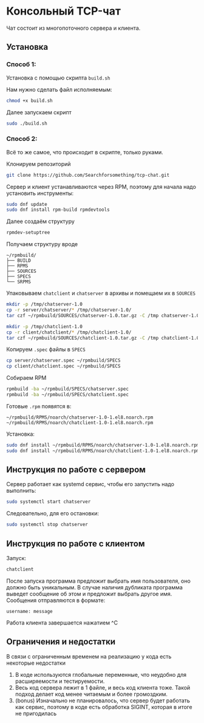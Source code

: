 # Консольный TCP-чат

Чат состоит из многопоточного сервера и клиента.

## Установка

### Способ 1:

Установка с помощью скрипта `build.sh` 

Нам нужно сделать файл исполняемым:

```bash
chmod +x build.sh
```

Далее запускаем скрипт

```bash
sudo ./build.sh
```

### Способ 2:

Всё то же самое, что происходит в скрипте, только руками.

Клонируем репозиторий

```bash
git clone https://github.com/Searchforsomething/tcp-chat.git
```

Сервер и клиент устанавливаются через RPM, поэтому для начала надо установить инструменты:

```bash
sudo dnf update
sudo dnf install rpm-build rpmdevtools
```

Далее создаём структуру

```bash
rpmdev-setuptree
```

Получаем структуру вроде

```
~/rpmbuild/
├── BUILD
├── RPMS
├── SOURCES
├── SPECS
└── SRPMS
```

Упаковываем `chatclient` и `chatserver` в архивы и помещаем их в `SOURCES`

```bash
mkdir -p /tmp/chatserver-1.0
cp -r server/chatserver/* /tmp/chatserver-1.0/
tar czf ~/rpmbuild/SOURCES/chatserver-1.0.tar.gz -C /tmp chatserver-1.0

mkdir -p /tmp/chatclient-1.0
cp -r client/chatclient/* /tmp/chatclient-1.0/
tar czf ~/rpmbuild/SOURCES/chatclient-1.0.tar.gz -C /tmp chatclient-1.0
```

Копируем `.spec` файлы в `SPECS`

```bash
cp server/chatserver.spec ~/rpmbuild/SPECS
cp client/chatclient.spec ~/rpmbuild/SPECS
```

Собираем RPM

```bash
rpmbuild -ba ~/rpmbuild/SPECS/chatserver.spec
rpmbuild -ba ~/rpmbuild/SPECS/chatclient.spec
```

Готовые `.rpm` появятся в:

```
~/rpmbuild/RPMS/noarch/chatserver-1.0-1.el8.noarch.rpm
~/rpmbuild/RPMS/noarch/chatclient-1.0-1.el8.noarch.rpm
```

Установка:

```bash
sudo dnf install ~/rpmbuild/RPMS/noarch/chatserver-1.0-1.el8.noarch.rpm
sudo dnf install ~/rpmbuild/RPMS/noarch/chatсlient-1.0-1.el8.noarch.rpm
```

## Инструкция по работе с сервером

Сервер работает как systemd сервис, чтобы его запустить надо выполнить:

```bash
sudo systemctl start chatserver
```

Следовательно, для его остановки:

```bash
sudo systemctl stop chatserver
```

## Инструкция по работе с клиентом

Запуск: 

```bash
chatclient
```

После запуска программа предложит выбрать имя пользователя, оно должно быть уникальным. В случае наличия дубликата
программа выведет сообщение об этом и предложит выбрать другое имя. Сообщения отправляются в формате:
```
username: message
```

Работа клиента завершается нажатием ^C

## Ограничения и недостатки

В связи с ограниченным временем на реализацию у кода есть некоторые недостатки

1. В коде используются глобальные переменные, что неудобно для расширяемости и тестируемости.
2. Весь код сервера лежит в 1 файле, и весь код клиента тоже. Такой подход делает код менее читаемым и более громоздким.
3. (bonus) Изначально не планировалось, что сервер будет работать как сервис, поэтому в коде есть обработка SIGINT,
которая в итоге не пригодилась